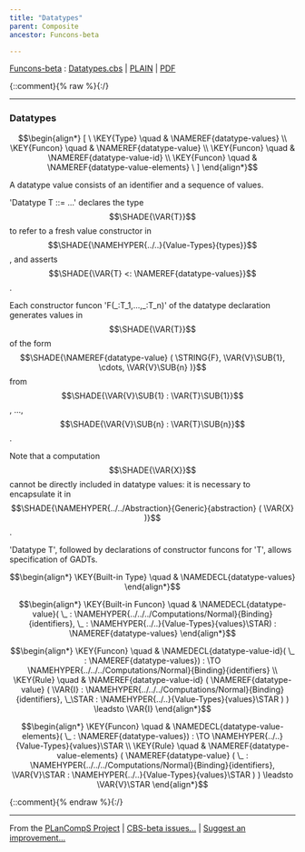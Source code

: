 ```yaml
---
title: "Datatypes"
parent: Composite
ancestor: Funcons-beta

---
```

[Funcons-beta] : [Datatypes.cbs] \| [PLAIN] \| [PDF]

{::comment}{% raw %}{:/}


----

### Datatypes
               


$$\begin{align*}
  [ \
  \KEY{Type} \quad & \NAMEREF{datatype-values} \\
  \KEY{Funcon} \quad & \NAMEREF{datatype-value} \\
  \KEY{Funcon} \quad & \NAMEREF{datatype-value-id} \\
  \KEY{Funcon} \quad & \NAMEREF{datatype-value-elements}
  \ ]
\end{align*}$$


  A datatype value consists of an identifier and a sequence of values.

  'Datatype T ::= ...' declares the type $$\SHADE{\VAR{T}}$$ to refer to a fresh value
  constructor in $$\SHADE{\NAMEHYPER{../..}{Value-Types}{types}}$$, and asserts $$\SHADE{\VAR{T} <: \NAMEREF{datatype-values}}$$. 
  
  Each constructor funcon 'F(\_:T_1,...,\_:T_n)' of the datatype declaration
  generates values in $$\SHADE{\VAR{T}}$$ of the form $$\SHADE{\NAMEREF{datatype-value}
           (  \STRING{F}, 
                  \VAR{V}\SUB{1}, 
                  \cdots, 
                  \VAR{V}\SUB{n} )}$$ from
  $$\SHADE{\VAR{V}\SUB{1} : \VAR{T}\SUB{1}}$$, ..., $$\SHADE{\VAR{V}\SUB{n} : \VAR{T}\SUB{n}}$$.
  
  Note that a computation $$\SHADE{\VAR{X}}$$ cannot be directly included in datatype values:
  it is necessary to encapsulate it in $$\SHADE{\NAMEHYPER{../../Abstraction}{Generic}{abstraction}
           (  \VAR{X} )}$$.
  
  'Datatype T', followed by declarations of constructor funcons for 'T',
  allows specification of GADTs.


$$\begin{align*}
  \KEY{Built-in Type} \quad 
  & \NAMEDECL{datatype-values}  
\end{align*}$$

$$\begin{align*}
  \KEY{Built-in Funcon} \quad
  & \NAMEDECL{datatype-value}(
                       \_ : \NAMEHYPER{../../../Computations/Normal}{Binding}{identifiers}, \_ : \NAMEHYPER{../..}{Value-Types}{values}\STAR) 
    : \NAMEREF{datatype-values} 
\end{align*}$$

$$\begin{align*}
  \KEY{Funcon} \quad
  & \NAMEDECL{datatype-value-id}(
                       \_ : \NAMEREF{datatype-values}) 
    :  \TO \NAMEHYPER{../../../Computations/Normal}{Binding}{identifiers} 
\\
  \KEY{Rule} \quad
    & \NAMEREF{datatype-value-id}
        (  \NAMEREF{datatype-value}
                (  \VAR{I} : \NAMEHYPER{../../../Computations/Normal}{Binding}{identifiers}, 
                       \_\STAR : \NAMEHYPER{../..}{Value-Types}{values}\STAR ) ) \leadsto 
        \VAR{I}
\end{align*}$$

$$\begin{align*}
  \KEY{Funcon} \quad
  & \NAMEDECL{datatype-value-elements}(
                       \_ : \NAMEREF{datatype-values}) 
    :  \TO \NAMEHYPER{../..}{Value-Types}{values}\STAR 
\\
  \KEY{Rule} \quad
    & \NAMEREF{datatype-value-elements}
        (  \NAMEREF{datatype-value}
                (  \_ : \NAMEHYPER{../../../Computations/Normal}{Binding}{identifiers}, 
                       \VAR{V}\STAR : \NAMEHYPER{../..}{Value-Types}{values}\STAR ) ) \leadsto 
        \VAR{V}\STAR
\end{align*}$$



[Funcons-beta]: /CBS-beta/math/Funcons-beta
  "FUNCONS-BETA"
[Unstable-Funcons-beta]: /CBS-beta/math/Unstable-Funcons-beta
  "UNSTABLE-FUNCONS-BETA"
[Languages-beta]: /CBS-beta/math/Languages-beta
  "LANGUAGES-BETA"
[Unstable-Languages-beta]: /CBS-beta/math/Unstable-Languages-beta
  "UNSTABLE-LANGUAGES-BETA"
[CBS-beta]: /CBS-beta
  "CBS-BETA"
[Datatypes.cbs]: https://github.com/plancomps/CBS-beta/blob/math/Funcons-beta/Values/Composite/Datatypes/Datatypes.cbs
  "CBS SOURCE FILE ON GITHUB"
[PLAIN]: /CBS-beta/docs/Funcons-beta/Values/Composite/Datatypes
  "CBS SOURCE WEB PAGE"
 [PRETTY]: /CBS-beta/math/Funcons-beta/Values/Composite/Datatypes
  "CBS-KATEX WEB PAGE"
[PDF]: /CBS-beta/math/Funcons-beta/Values/Composite/Datatypes/Datatypes.pdf
  "CBS-LATEX PDF FILE"
[PLanCompS Project]: https://plancomps.github.io
  "PROGRAMMING LANGUAGE COMPONENTS AND SPECIFICATIONS PROJECT HOME PAGE"
{::comment}{% endraw %}{:/}


____

From the [PLanCompS Project] | [CBS-beta issues...] | [Suggest an improvement...]

[CBS-beta issues...]: https://github.com/plancomps/CBS-beta/issues
  "CBS-BETA ISSUE REPORTS ON GITHUB"
[Suggest an improvement...]: mailto:plancomps@gmail.com?Subject=CBS-beta%20-%20comment&Body=Re%3A%20CBS-beta%20specification%20at%20Values/Composite/Datatypes/Datatypes.cbs%0A%0AComment/Query/Issue/Suggestion%3A%0A%0A%0ASignature%3A%0A
  "GENERATE AN EMAIL TEMPLATE"
